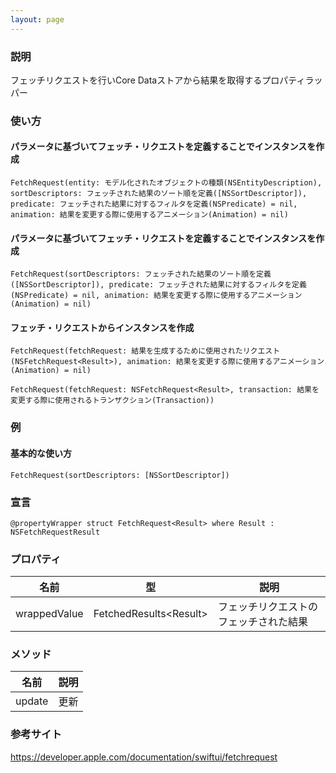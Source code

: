 ```yaml
---
layout: page
---
```


### 説明

フェッチリクエストを行いCore Dataストアから結果を取得するプロパティラッパー

### 使い方

#### パラメータに基づいてフェッチ・リクエストを定義することでインスタンスを作成

    FetchRequest(entity: モデル化されたオブジェクトの種類(NSEntityDescription), sortDescriptors: フェッチされた結果のソート順を定義([NSSortDescriptor]), predicate: フェッチされた結果に対するフィルタを定義(NSPredicate) = nil, animation: 結果を変更する際に使用するアニメーション(Animation) = nil)

#### パラメータに基づいてフェッチ・リクエストを定義することでインスタンスを作成

    FetchRequest(sortDescriptors: フェッチされた結果のソート順を定義([NSSortDescriptor]), predicate: フェッチされた結果に対するフィルタを定義(NSPredicate) = nil, animation: 結果を変更する際に使用するアニメーション(Animation) = nil)

#### フェッチ・リクエストからインスタンスを作成

    FetchRequest(fetchRequest: 結果を生成するために使用されたリクエスト(NSFetchRequest<Result>), animation: 結果を変更する際に使用するアニメーション(Animation) = nil)

    FetchRequest(fetchRequest: NSFetchRequest<Result>, transaction: 結果を変更する際に使用されるトランザクション(Transaction))

### 例

#### 基本的な使い方

    FetchRequest(sortDescriptors: [NSSortDescriptor])

### 宣言

    @propertyWrapper struct FetchRequest<Result> where Result : NSFetchRequestResult

### プロパティ

| 名前           | 型                      | 説明                  |
| ------------ | ---------------------- | ------------------- |
| wrappedValue | FetchedResults&lt;Result&gt; | フェッチリクエストのフェッチされた結果 |

### メソッド

| 名前     | 説明  |
| ------ | --- |
| update | 更新  |

### 参考サイト

<https://developer.apple.com/documentation/swiftui/fetchrequest>
